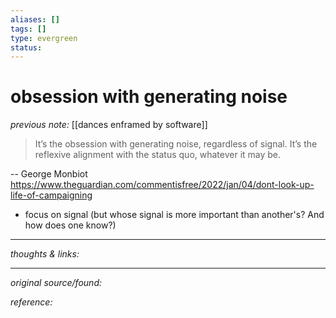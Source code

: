 ```yaml
---
aliases: []
tags: []
type: evergreen
status: 
---
```


# obsession with generating noise

_previous note:_ [[dances enframed by software]]

> It’s the obsession with generating noise, regardless of signal. It’s the reflexive alignment with the status quo, whatever it may be. 

-- George Monbiot <https://www.theguardian.com/commentisfree/2022/jan/04/dont-look-up-life-of-campaigning>

- focus on signal (but whose signal is more important than another's? And how does one know?)

---

_thoughts & links:_




---

_original source/found:_ 

_reference:_ 
